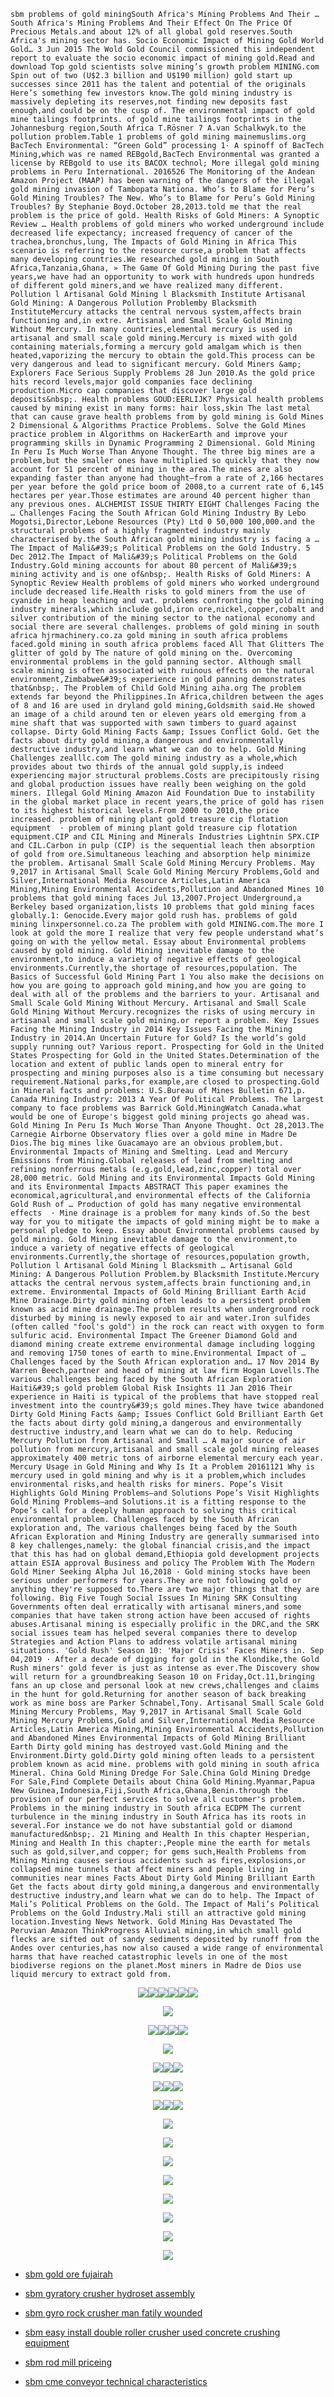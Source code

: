 
```
sbm problems of gold miningSouth Africa's Mining Problems And Their … South Africa's Mining Problems And Their Effect On The Price Of Precious Metals.and about 12% of all global gold reserves.South Africa's mining sector has. Socio Economic Impact of Mining Gold World Gold… 3 Jun 2015 The Wold Gold Council commissioned this independent report to evaluate the socio economic impact of mining gold.Read and download Top gold scientists solve mining’s growth problem MINING.com Spin out of two (U$2.3 billion and U$190 million) gold start up successes since 2011 has the talent and potential of the originals Here’s something few investors know.The gold mining industry is massively depleting its reserves,not finding new deposits fast enough,and could be on the cusp of. The environmental impact of gold mine tailings footprints. of gold mine tailings footprints in the Johannesburg region,South Africa T.Rösner 7 A.van Schalkwyk.to the pollution problem.Table 1 problems of gold mining mainemuslims.org BacTech Environmental: “Green Gold” processing 1· A spinoff of BacTech Mining,which was re named REBgold,BacTech Environmental was granted a license by REBgold to use its BACOX technol; More illegal gold mining problems in Peru International. 2016526 The Monitoring of the Andean Amazon Project (MAAP) has been warning of the dangers of the illegal gold mining invasion of Tambopata Nationa. Who’s to Blame for Peru’s Gold Mining Troubles? The New. Who’s to Blame for Peru’s Gold Mining Troubles? By Stephanie Boyd.October 28,2013.told me that the real problem is the price of gold. Health Risks of Gold Miners: A Synoptic Review … Health problems of gold miners who worked underground include decreased life expectancy; increased frequency of cancer of the trachea,bronchus,lung, The Impacts of Gold Mining in Africa This scenario is referring to the resource curse,a problem that affects many developing countries.We researched gold mining in South Africa,Tanzania,Ghana, » The Game Of Gold Mining During the past five years,we have had an opportunity to work with hundreds upon hundreds of different gold miners,and we have realized many different. Pollution l Artisanal Gold Mining l Blacksmith Institute Artisanal Gold Mining: A Dangerous Pollution Problemby Blacksmith InstituteMercury attacks the central nervous system,affects brain functioning and,in extre. Artisanal and Small Scale Gold Mining Without Mercury. In many countries,elemental mercury is used in artisanal and small scale gold mining.Mercury is mixed with gold containing materials,forming a mercury gold amalgam which is then heated,vaporizing the mercury to obtain the gold.This process can be very dangerous and lead to significant mercury. Gold Miners &amp; Explorers Face Serious Supply Problems 28 Jun 2010.As the gold price hits record levels,major gold companies face declining production.Micro cap companies that discover large gold deposits&nbsp;. Health problems GOUD:EERLIJK? Physical health problems caused by mining exist in many forms: hair loss,skin The last metal that can cause grave health problems from by gold mining is Gold Mines 2 Dimensional & Algorithms Practice Problems. Solve the Gold Mines practice problem in Algorithms on HackerEarth and improve your programming skills in Dynamic Programming 2 Dimensional. Gold Mining In Peru Is Much Worse Than Anyone Thought. The three big mines are a problem,but the smaller ones have multiplied so quickly that they now account for 51 percent of mining in the area.The mines are also expanding faster than anyone had thought—from a rate of 2,166 hectares per year before the gold price boom of 2008,to a current rate of 6,145 hectares per year.Those estimates are around 40 percent higher than any previous ones. ALCHEMIST ISSUE THIRTY EIGHT Challenges Facing the … Challenges Facing the South African Gold Mining Industry By Lebo Mogotsi,Director,Lebone Resources (Pty) Ltd 0 50,000 100,000.and the structural problems of a highly fragmented industry mainly characterised by.the South African gold mining industry is facing a … The Impact of Mali&#39;s Political Problems on the Gold Industry. 5 Dec 2012.The Impact of Mali&#39;s Political Problems on the Gold Industry.Gold mining accounts for about 80 percent of Mali&#39;s mining activity and is one of&nbsp;. Health Risks of Gold Miners: A Synoptic Review Health problems of gold miners who worked underground include decreased life.Health risks to gold miners from the use of cyanide in heap leaching and vat. problems confronting the gold mining industry minerals,which include gold,iron ore,nickel,copper,cobalt and silver contribution of the mining sector to the national economy and social there are several challenges. problems of gold mining in south africa hjrmachinery.co.za gold mining in south africa problems faced.gold mining in south africa problems faced All That Glitters The glitter of gold by The nature of gold mining on the. Overcoming environmental problems in the gold panning sector. Although small scale mining is often associated with ruinous effects on the natural environment,Zimbabwe&#39;s experience in gold panning demonstrates that&nbsp;. The Problem of Child Gold Mining aiha.org The problem extends far beyond the Philippines.In Africa,children between the ages of 8 and 16 are used in dryland gold mining,Goldsmith said.He showed an image of a child around ten or eleven years old emerging from a mine shaft that was supported with sawn timbers to guard against collapse. Dirty Gold Mining Facts &amp; Issues Conflict Gold. Get the facts about dirty gold mining,a dangerous and environmentally destructive industry,and learn what we can do to help. Gold Mining Challenges zealllc.com The gold mining industry as a whole,which provides about two thirds of the annual gold supply,is indeed experiencing major structural problems.Costs are precipitously rising and global production issues have really been weighing on the gold miners. Illegal Gold Mining Amazon Aid Foundation Due to instability in the global market place in recent years,the price of gold has risen to its highest historical levels.From 2000 to 2010,the price increased. problem of mining plant gold treasure cip flotation equipment  · problem of mining plant gold treasure cip flotation equipment.CIP and CIL Mining and Minerals Industries Lightnin SPX.CIP and CIL.Carbon in pulp (CIP) is the sequential leach then absorption of gold from ore.Simultaneous leaching and absorption help minimize the problem. Artisanal Small Scale Gold Mining Mercury Problems. May 9,2017 in Artisanal Small Scale Gold Mining Mercury Problems,Gold and Silver,International Media Resource Articles,Latin America Mining,Mining Environmental Accidents,Pollution and Abandoned Mines 10 problems that gold mining faces Jul 13,2007.Project Underground,a Berkeley based organization,lists 10 problems that gold mining faces globally.1: Genocide.Every major gold rush has. problems of gold mining linxpersonnel.co.za The problem with gold MINING.com.The more I look at gold the more I realize that very few people understand what’s going on with the yellow metal. Essay about Environmental problems caused by gold mining. Gold Mining inevitable damage to the environment,to induce a variety of negative effects of geological environments.Currently,the shortage of resources,population. The Basics of Successful Gold Mining Part 1 You also make the decisions on how you are going to approach gold mining,and how you are going to deal with all of the problems and the barriers to your. Artisanal and Small Scale Gold Mining Without Mercury. Artisanal and Small Scale Gold Mining Without Mercury.recognizes the risks of using mercury in artisanal and small scale gold mining.or report a problem. Key Issues Facing the Mining Industry in 2014 Key Issues Facing the Mining Industry in 2014.An Uncertain Future for Gold? Is the world’s gold supply running out? Various report. Prospecting for Gold in the United States Prospecting for Gold in the United States.Determination of the location and extent of public lands open to mineral entry for prospecting and mining purposes also is a time consuming but necessary requirement.National parks,for example,are closed to prospecting.Gold in Mineral facts and problems: U.S.Bureau of Mines Bulletin 671,p. Canada Mining Industry: 2013 A Year Of Political Problems. The largest company to face problems was Barrick Gold.MiningWatch Canada.what would be one of Europe's biggest gold mining projects go ahead was. Gold Mining In Peru Is Much Worse Than Anyone Thought. Oct 28,2013.The Carnegie Airborne Observatory flies over a gold mine in Madre De Dios.The big mines like Guacamayo are an obvious problem,but. Environmental Impacts of Mining and Smelting. Lead and Mercury Emissions from Mining.Global releases of lead from smelting and refining nonferrous metals (e.g.gold,lead,zinc,copper) total over 28,000 metric. Gold Mining and its Environmental Impacts Gold Mining and its Environmental Impacts ABSTRACT This paper examines the economical,agricultural,and environmental effects of the California Gold Rush of … Production of gold has many negative environmental effects  · Mine drainage is a problem for many kinds of.So the best way for you to mitigate the impacts of gold mining might be to make a personal pledge to keep. Essay about Environmental problems caused by gold mining. Gold Mining inevitable damage to the environment,to induce a variety of negative effects of geological environments.Currently,the shortage of resources,population growth, Pollution l Artisanal Gold Mining l Blacksmith … Artisanal Gold Mining: A Dangerous Pollution Problem.by Blacksmith Institute.Mercury attacks the central nervous system,affects brain functioning and,in extreme. Environmental Impacts of Gold Mining Brilliant Earth Acid Mine Drainage.Dirty gold mining often leads to a persistent problem known as acid mine drainage.The problem results when underground rock disturbed by mining is newly exposed to air and water.Iron sulfides (often called "fool's gold") in the rock can react with oxygen to form sulfuric acid. Environmental Impact The Greener Diamond Gold and diamond mining create extreme environmental damage including logging and removing 1750 tones of earth to mine.Environmental Impact of … Challenges faced by the South African exploration and… 17 Nov 2014 By Warren Beech,partner and head of mining at law firm Hogan Lovells.The various challenges being faced by the South African Exploration Haiti&#39;s gold problem Global Risk Insights 11 Jan 2016 Their experience in Haiti is typical of the problems that have stopped real investment into the country&#39;s gold mines.They have twice abandoned Dirty Gold Mining Facts &amp; Issues Conflict Gold Brilliant Earth Get the facts about dirty gold mining,a dangerous and environmentally destructive industry,and learn what we can do to help. Reducing Mercury Pollution from Artisanal and Small … A major source of air pollution from mercury,artisanal and small scale gold mining releases approximately 400 metric tons of airborne elemental mercury each year. Mercury Usage in Gold Mining and Why Is It a Problem 20161121 Why is mercury used in gold mining and why is it a problem,which includes environmental risks,and health risks for miners. Pope’s Visit Highlights Gold Mining Problems—and Solutions Pope’s Visit Highlights Gold Mining Problems—and Solutions.it is a fitting response to the Pope’s call for a deeply human approach to solving this critical environmental problem. Challenges faced by the South African exploration and, The various challenges being faced by the South African Exploration and Mining Industry are generally summarised into 8 key challenges,namely: the global financial crisis,and the impact that this has had on global demand,Ethiopia gold development projects attain ESIA approval Business and policy The Problem With The Modern Gold Miner Seeking Alpha Jul 16,2018 · Gold mining stocks have been serious under performers for years.They are not following gold or anything they're supposed to.There are two major things that they are following. Big Five Tough Social Issues In Mining SRK Consulting Governments often deal erratically with artisanal miners,and some companies that have taken strong action have been accused of rights abuses.Artisanal mining is especially prolific in the DRC,and the SRK social issues team has helped several companies there to develop Strategies and Action Plans to address volatile artisanal mining situations. 'Gold Rush' Season 10: 'Major Crisis' Faces Miners in. Sep 04,2019 · After a decade of digging for gold in the Klondike,the Gold Rush miners' gold fever is just as intense as ever.The Discovery show will return for a groundbreaking Season 10 on Friday,Oct.11,bringing fans an up close and personal look at new crews,challenges and claims in the hunt for gold.Returning for another season of back breaking work as mine boss are Parker Schnabel,Tony. Artisanal Small Scale Gold Mining Mercury Problems, May 9,2017 in Artisanal Small Scale Gold Mining Mercury Problems,Gold and Silver,International Media Resource Articles,Latin America Mining,Mining Environmental Accidents,Pollution and Abandoned Mines Environmental Impacts of Gold Mining Brilliant Earth Dirty gold mining has destroyed vast.Gold Mining and the Environment.Dirty gold.Dirty gold mining often leads to a persistent problem known as acid mine. problems with gold mining in south africa Mineral. China Gold Mining Dredge For Sale.China Gold Mining Dredge For Sale,Find Complete Details about China Gold Mining.Myanmar,Papua New Guinea,Indonesia,Fiji,South Africa,Ghana,Benin.through the provision of our perfect services to solve all customer's problem. Problems in the mining industry in South africa ECDPM The current turbulence in the mining industry in South Africa has its roots in several.For instance we do not have substantial gold or diamond manufactured&nbsp;. 21 Mining and Health In this chapter Hesperian, Mining and Health In this chapter:,People mine the earth for metals such as gold,silver,and copper; for gems such,Health Problems from Mining Mining causes serious accidents such as fires,explosions,or collapsed mine tunnels that affect miners and people living in communities near mines Facts About Dirty Gold Mining Brilliant Earth Get the facts about dirty gold mining,a dangerous and environmentally destructive industry,and learn what we can do to help. The Impact of Mali’s Political Problems on the Gold. The Impact of Mali’s Political Problems on the Gold Industry.Mali still an attractive gold mining location.Investing News Network. Gold Mining Has Devastated The Peruvian Amazon ThinkProgress Alluvial mining,in which small gold flecks are sifted out of sandy sediments deposited by runoff from the Andes over centuries,has now also caused a wide range of environmental harms that have reached catastrophic levels in one of the most biodiverse regions on the planet.Most miners in Madre de Dios use liquid mercury to extract gold from. 
```

<div align="center">
  
<a rel="nofollow" href="https://m.shibang-china.com?f=github&k=sbm+problems+of+gold+mining"><img src="https://static.shibang-china.com/en/l.png"></a><img src="https://static.shibang-china.com/en/hw.png"><a rel="nofollow" href="https://m.shibang-china.com/product/?f=github&k=sbm+problems+of+gold+mining"><img src="https://static.shibang-china.com/en/p.png"></a><a rel="nofollow" href="https://m.shibang-china.com/cases/?f=github&k=sbm+problems+of+gold+mining"><img src="https://static.shibang-china.com/en/c.png"></a><a rel="nofollow" href="https://m.shibang-china.com/news/?f=github&k=sbm+problems+of+gold+mining"><img src="https://static.shibang-china.com/en/n.png"></a><a rel="nofollow" href="https://m.shibang-china.com?f=github&k=sbm+problems+of+gold+mining"><img src="https://static.shibang-china.com/en/m.png"></a>

<a rel="nofollow" href="https://m.shibang-china.com/product/?f=github&k=sbm+problems+of+gold+mining"><img src="https://static.shibang-china.com/en/b.jpg"></a>
  
<a rel="nofollow" href="https://m.shibang-china.com/solution-aggregate.html?f=github&k=sbm+problems+of+gold+mining"><img src="https://static.shibang-china.com/en/a.jpg"></a><a rel="nofollow" href="https://m.shibang-china.com/solution-mine.html?f=github&k=sbm+problems+of+gold+mining"><img src="https://static.shibang-china.com/en/m.jpg"></a><a rel="nofollow" href="https://m.shibang-china.com/solution-mill.html?f=github&k=sbm+problems+of+gold+mining"><img src="https://static.shibang-china.com/en/g.jpg"></a><a rel="nofollow" href="https://m.shibang-china.com/solution-epc.html?f=github&k=sbm+problems+of+gold+mining"><img src="https://static.shibang-china.com/en/e.jpg"></a>

<a rel="nofollow" href="https://m.shibang-china.com/product/?f=github&k=sbm+problems+of+gold+mining"><img src="https://static.shibang-china.com/en/a-p.png"></a>

<a rel="nofollow" href="https://m.shibang-china.com/product/crusher/c6x.html?f=github&k=sbm+problems+of+gold+mining"><img src="https://static.shibang-china.com/en/j.jpg"></a><a rel="nofollow" href="https://m.shibang-china.com/product/crusher/ci5x.html?f=github&k=sbm+problems+of+gold+mining"><img src="https://static.shibang-china.com/en/i.jpg"></a><a rel="nofollow" href="https://m.shibang-china.com/product/crusher/hst.html?f=github&k=sbm+problems+of+gold+mining"><img src="https://static.shibang-china.com/en/c.jpg"></a>

<a rel="nofollow" href="https://m.shibang-china.com/product/mill/mtw.html?f=github&k=sbm+problems+of+gold+mining"><img src="https://static.shibang-china.com/en/mtw.jpg"></a><a rel="nofollow" href="https://m.shibang-china.com/product/mill/scm.html?f=github&k=sbm+problems+of+gold+mining"><img src="https://static.shibang-china.com/en/scm.jpg"></a><a rel="nofollow" href="https://m.shibang-china.com/product/mill/lm.html?f=github&k=sbm+problems+of+gold+mining"><img src="https://static.shibang-china.com/en/lm.jpg"></a>

<a rel="nofollow" href="https://m.shibang-china.com/product/sand/vsi6x.html?f=github&k=sbm+problems+of+gold+mining"><img src="https://static.shibang-china.com/en/6x.jpg"></a><a rel="nofollow" href="https://m.shibang-china.com/product/sand/vu.html?f=github&k=sbm+problems+of+gold+mining"><img src="https://static.shibang-china.com/en/vu.jpg"></a><a rel="nofollow" href="https://m.shibang-china.com/product/mobile/klun.html?f=github&k=sbm+problems+of+gold+mining"><img src="https://static.shibang-china.com/en/k.jpg"></a>

<a rel="nofollow" href="https://m.shibang-china.com/cases/?f=github&k=sbm+problems+of+gold+mining"><img src="https://static.shibang-china.com/en/case.png"></a>

<a rel="nofollow" href="https://m.shibang-china.com/cases/aggregate/202.html?f=github&k=sbm+problems+of+gold+mining"><img src="https://static.shibang-china.com/en/c-1.jpg"></a>

<a rel="nofollow" href="https://m.shibang-china.com/cases/aggregate/203.html?f=github&k=sbm+problems+of+gold+mining"><img src="https://static.shibang-china.com/en/c-2.jpg"></a>

<a rel="nofollow" href="https://m.shibang-china.com/cases/mill/123.html?f=github&k=sbm+problems+of+gold+mining"><img src="https://static.shibang-china.com/en/c-3.jpg"></a>

<a rel="nofollow" href="https://m.shibang-china.com/contact_us.html?f=github&k=sbm+problems+of+gold+mining"><img src="https://static.shibang-china.com/en/contact.png"></a>

<a rel="nofollow" href="https://swt.shibang-china.com/?f=github&k=sbm+problems+of+gold+mining"><img src="https://static.shibang-china.com/en/chat.png"></a>

<a rel="nofollow" href="https://whatsapp.shibangsoft.com/WhatsApp.php?f=github&k=sbm+problems+of+gold+mining"><img src="https://static.shibang-china.com/en/whatsapp.png"></a>

<a rel="nofollow" href="https://m.shibang-china.com/?f=github&k=sbm+problems+of+gold+mining"><img src="https://static.shibang-china.com/en/website.png"></a>

</div>


* [sbm gold ore fujairah](sbm%20gold%20ore%20fujairah.md)

* [sbm gyratory crusher hydroset assembly](sbm%20gyratory%20crusher%20hydroset%20assembly.md)

* [sbm gyro rock crusher man fatily wounded](sbm%20gyro%20rock%20crusher%20man%20fatily%20wounded.md)

* [sbm easy install double roller crusher used concrete crushing equipment](sbm%20easy%20install%20double%20roller%20crusher%20used%20concrete%20crushing%20equipment.md)

* [sbm rod mill priceing](sbm%20rod%20mill%20priceing.md)

* [sbm cme conveyor technical characteristics](sbm%20cme%20conveyor%20technical%20characteristics.md)